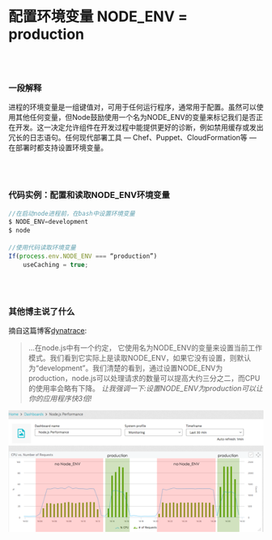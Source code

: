# 配置环境变量 NODE_ENV = production

<br/><br/>


### 一段解释

进程的环境变量是一组键值对，可用于任何运行程序，通常用于配置。虽然可以使用其他任何变量，但Node鼓励使用一个名为NODE_ENV的变量来标记我们是否正在开发。这一决定允许组件在开发过程中能提供更好的诊断，例如禁用缓存或发出冗长的日志语句。任何现代部署工具 — Chef、Puppet、CloudFormation等 — 在部署时都支持设置环境变量。

<br/><br/>


### 代码实例：配置和读取NODE_ENV环境变量

```javascript
//在启动node进程前，在bash中设置环境变量
$ NODE_ENV=development
$ node
 
//使用代码读取环境变量
If(process.env.NODE_ENV === “production”)
    useCaching = true;
```

<br/><br/>


### 其他博主说了什么
摘自这篇博客[dynatrace](https://www.dynatrace.com/blog/the-drastic-effects-of-omitting-node_env-in-your-express-js-applications/):
> ...在node.js中有一个约定， 它使用名为NODE_ENV的变量来设置当前工作模式。我们看到它实际上是读取NODE_ENV，如果它没有设置，则默认为“development”。我们清楚的看到，通过设置NODE_ENV为production，node.js可以处理请求的数量可以提高大约三分之二，而CPU的使用率会略有下降。 *让我强调一下:设置NODE_ENV为production可以让你的应用程序快3倍!*


![NODE_ENV=production](../../assets/images/setnodeenv1.png "NODE_ENV=production")


<br/><br/>

